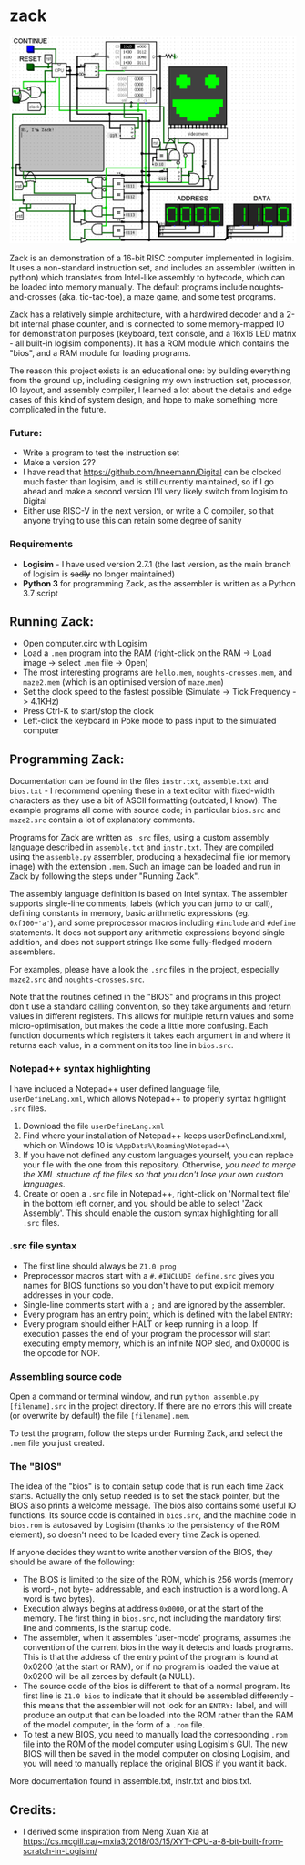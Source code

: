 # zack

![Screenshot of Zack in logisim](/images/zack.PNG)

 Zack is an demonstration of a 16-bit RISC computer implemented in logisim. It uses a non-standard instruction set, and includes an assembler (written in python) which translates from Intel-like assembly to bytecode, which can be loaded into memory manually. The default programs include noughts-and-crosses (aka. tic-tac-toe), a maze game, and some test programs.
 
 Zack has a relatively simple architecture, with a hardwired decoder and a 2-bit internal phase counter, and is connected to some memory-mapped IO for demonstration purposes (keyboard, text console, and a 16x16 LED matrix - all built-in logisim components). It has a ROM module which contains the "bios", and a RAM module for loading programs.
 
 The reason this project exists is an educational one: by building everything from the ground up, including designing my own instruction set, processor, IO layout, and assembly compiler, I learned a lot about the details and edge cases of this kind of system design, and hope to make something more complicated in the future.
 
### Future:
 - Write a program to test the instruction set
 - Make a version 2??
 - I have read that https://github.com/hneemann/Digital can be clocked much faster than logisim, and is still currently maintained, so if I go ahead and make a second version I'll very likely switch from logisim to Digital
 - Either use RISC-V in the next version, or write a C compiler, so that anyone trying to use this can retain some degree of sanity

### Requirements
 - **Logisim** - I have used version 2.7.1 (the last version, as the main branch of logisim is ~~sadly~~ no longer maintained)
 - **Python 3** for programming Zack, as the assembler is written as a Python 3.7 script

## Running Zack:
 - Open computer.circ with Logisim
 - Load a `.mem` program into the RAM (right-click on the RAM -> Load image -> select `.mem` file -> Open)
 - The most interesting programs are `hello.mem`, `noughts-crosses.mem`, and `maze2.mem` (which is an optimised version of `maze.mem`)
 - Set the clock speed to the fastest possible (Simulate -> Tick Frequency -> 4.1KHz)
 - Press Ctrl-K to start/stop the clock
 - Left-click the keyboard in Poke mode to pass input to the simulated computer
 
## Programming Zack:
Documentation can be found in the files `instr.txt`, `assemble.txt` and `bios.txt` - I recommend opening these in a text editor with fixed-width characters as they use a bit of ASCII formatting (outdated, I know). The example programs all come with source code; in particular `bios.src` and `maze2.src` contain a lot of explanatory comments.

Programs for Zack are written as `.src` files, using a custom assembly language described in `assemble.txt` and `instr.txt`. They are compiled using the `assemble.py` assembler, producing a hexadecimal file (or memory image) with the extension `.mem`. Such an image can be loaded and run in Zack by following the steps under "Running Zack".

The assembly language definition is based on Intel syntax. The assembler supports single-line comments, labels (which you can jump to or call), defining constants in memory, basic arithmetic expressions (eg. `0xf100+'a'`), and some preprocessor macros including `#include` and `#define` statements. It does not support any arithmetic expressions beyond single addition, and does not support strings like some fully-fledged modern assemblers.

For examples, please have a look the `.src` files in the project, especially `maze2.src` and `noughts-crosses.src`.

Note that the routines defined in the "BIOS" and programs in this project don't use a standard calling convention, so they take arguments and return values in different registers. This allows for multiple return values and some micro-optimisation, but makes the code a little more confusing. Each function documents which registers it takes each argument in and where it returns each value, in a comment on its top line in `bios.src`.

### Notepad++ syntax highlighting
I have included a Notepad++ user defined language file, `userDefineLang.xml`, which allows Notepad++ to properly syntax highlight `.src` files.
1. Download the file `userDefineLang.xml`
2. Find where your installation of Notepad++ keeps userDefineLand.xml, which on Windows 10 is `%AppData%\Roaming\Notepad++\`
3. If you have not defined any custom languages yourself, you can replace your file with the one from this repository. Otherwise, *you need to merge the XML structure of the files so that you don't lose your own custom languages*.
4. Create or open a `.src` file in Notepad++, right-click on 'Normal text file' in the bottom left corner, and you should be able to select 'Zack Assembly'. This should enable the custom syntax highlighting for all `.src` files.

### .src file syntax
 - The first line should always be `Z1.0 prog`
 - Preprocessor macros start with a `#`. `#INCLUDE define.src` gives you names for BIOS functions so you don't have to put explicit memory addresses in your code.
 - Single-line comments start with a `;` and are ignored by the assembler.
 - Every program has an entry point, which is defined with the label `ENTRY:`
 - Every program should either HALT or keep running in a loop. If execution passes the end of your program the processor will start executing empty memory, which is an infinite NOP sled, and 0x0000 is the opcode for NOP.

### Assembling source code
Open a command or terminal window, and run `python assemble.py [filename].src` in the project directory. If there are no errors this will create (or overwrite by default) the file `[filename].mem`.

To test the program, follow the steps under Running Zack, and select the `.mem` file you just created.

### The "BIOS"
The idea of the "bios" is to contain setup code that is run each time Zack starts. Actually the only setup needed is to set the stack pointer, but the BIOS also prints a welcome message. The bios also contains some useful IO functions. Its source code is contained in `bios.src`, and the machine code in `bios.rom` is autosaved by Logisim (thanks to the persistency of the ROM element), so doesn't need to be loaded every time Zack is opened.

If anyone decides they want to write another version of the BIOS, they should be aware of the following:

 - The BIOS is limited to the size of the ROM, which is 256 words (memory is word-, not byte- addressable, and each instruction is a word long. A word is two bytes).
 - Execution always begins at address `0x0000`, or at the start of the memory. The first thing in `bios.src`, not including the mandatory first line and comments, is the startup code.
 - The assembler, when it assembles 'user-mode' programs, assumes the convention of the current bios in the way it detects and loads programs. This is that the address of the entry point of the program is found at 0x0200 (at the start or RAM), or if no program is loaded the value at 0x0200 will be all zeroes by default (a NULL).
 - The source code of the bios is different to that of a normal program. Its first line is `Z1.0 bios` to indicate that it should be assembled differently - this means that the assembler will not look for an `ENTRY:` label, and will produce an output that can be loaded into the ROM rather than the RAM of the model computer, in the form of a `.rom` file.
 - To test a new BIOS, you need to manually load the corresponding `.rom` file into the ROM of the model computer using Logisim's GUI. The new BIOS will then be saved in the model computer on closing Logisim, and you will need to manually replace the original BIOS if you want it back.

More documentation found in assemble.txt, instr.txt and bios.txt.

## Credits:
 - I derived some inspiration from Meng Xuan Xia at https://cs.mcgill.ca/~mxia3/2018/03/15/XYT-CPU-a-8-bit-built-from-scratch-in-Logisim/
